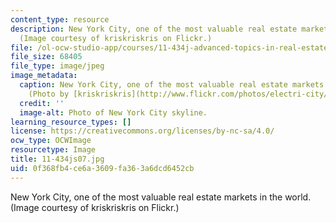```yaml
---
content_type: resource
description: New York City, one of the most valuable real estate markets in the world.
  (Image courtesy of kriskriskris on Flickr.)
file: /ol-ocw-studio-app/courses/11-434j-advanced-topics-in-real-estate-finance-spring-2007/0f368fb4ce6a3609fa363a6dcd6452cb_11-434js07.jpg
file_size: 68405
file_type: image/jpeg
image_metadata:
  caption: New York City, one of the most valuable real estate markets in the world.
    (Photo by [kriskriskris](http://www.flickr.com/photos/electri-city/) on Flickr.)
  credit: ''
  image-alt: Photo of New York City skyline.
learning_resource_types: []
license: https://creativecommons.org/licenses/by-nc-sa/4.0/
ocw_type: OCWImage
resourcetype: Image
title: 11-434js07.jpg
uid: 0f368fb4-ce6a-3609-fa36-3a6dcd6452cb
---
```

New York City, one of the most valuable real estate markets in the world. (Image courtesy of kriskriskris on Flickr.)